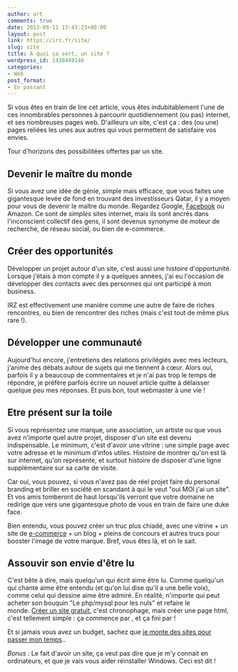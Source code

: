 ```yaml
---
author: art
comments: true
date: 2013-09-11 13:43:23+00:00
layout: post
link: https://irz.fr/site/
slug: site
title: A quoi ça sert, un site ?
wordpress_id: 1438449146
categories:
- Web
post_format:
- En passant
---
```


Si vous êtes en train de lire cet article, vous êtes indubitablement l'une de ces innombrables personnes à parcourir quotidiennement (ou pas) internet, et ses nombreuses pages web. D'ailleurs un site, c'est ça : des (ou une) pages reliées les unes aux autres qui vous permettent de satisfaire vos envies.<!-- more -->

Tour d'horizons des possibilitées offertes par un site.



## Devenir le maître du monde



Si vous avez une idée de génie, simple mais efficace, que vous faites une gigantesque levée de fond en trouvant des investisseurs Qatar, il y a moyen pour vous de devenir le maître du monde. Regardez Google, [Facebook](http://irz.fr/tag/facebook/) ou Amazon. Ce sont de _simples_ sites internet, mais ils sont ancrés dans l'inconscient collectif des gens, il sont devenus synonyme de moteur de recherche, de réseau social, ou bien de e-commerce.



## Créer des opportunités



Développer un projet autour d'un site, c'est aussi une histoire d'opportunité. Lorsque j'étais à mon compte il y a quelques années, j'ai eu l'occasion de développer des contacts avec des personnes qui ont participé à mon business.

IRZ est effectivement une manière comme une autre de faire de riches rencontres, ou bien de rencontrer des riches (mais c'est tout de même plus rare !).



## Développer une communauté



Aujourd'hui encore, j'entretiens des relations privilégiés avec mes lecteurs, j'anime des débats autour de sujets qui me tiennent à cœur. Alors oui, parfois il y a beaucoup de commentaires et je n'ai pas trop le temps de répondre, je préfère parfois écrire un nouvel article quitte à délaisser quelque peu mes réponses. Et puis bon, tout webmaster à une vie !



## Etre présent sur la toile



Si vous représentez une marque, une association, un artiste ou que vous avez n'importe quel autre projet, disposer d'un site est devenu indispensable. Le minimum, c'est d'avoir une vitrine : une simple page avec votre adresse et le minimum d'infos utiles. Histoire de montrer qu'on est là sur internet, qu'on représente, et surtout histoire de disposer d'une ligne supplémentaire sur sa carte de visite.

Car oui, vous pouvez, si vous n'avez pas de réel projet faire du personal branding et briller en société en scandant à qui le veut "oui MOI j'ai un site". Et vos amis tomberont de haut lorsqu'ils verront que votre domaine ne redirige que vers une gigantesque photo de vous en train de faire une duke face.

Bien entendu, vous pouvez créer un truc plus chiadé, avec une vitrine + un site de [e-commerce](http://irz.fr/category/consommacteur/) + un blog + pleins de concours et autres trucs pour booster l'image de votre marque. Bref, vous êtes là, et on le sait.



## Assouvir son envie d'être lu



C'est bête à dire, mais quelqu'un qui écrit aime être lu. Comme quelqu'un qui chante aime être entendu (et qu'on lui dise qu'il a une belle voix), comme celui qui dessine aime être admiré. En réalité, n'importe qui peut acheter son bouquin "Le php/mysql pour les nuls" et refaire le monde. [Créer un site gratuit](http://siteweb.1and1.fr/creer-un-site-gratuit), c'est chronophage, mais créer une page html, c'est tellement simple : ça commence par <html>, et ça fini par </html> !

Et si jamais vous avez un budget, sachez que [je monte des sites pour passer mon temps](http://arthurlacoste.com/mon-offre/)..

_Bonus :_ Le fait d'avoir un site, ça veut pas dire que je m'y connait en ordinateurs, et que je vais vous aider réinstaller Windows. Ceci est dit !


